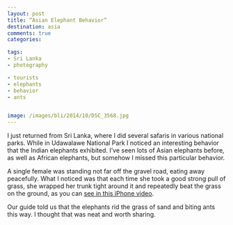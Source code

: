```yaml
---
layout: post
title: “Asian Elephant Behavior”
destination: asia
comments: true
categories:

tags:
- Sri Lanka
- photography

- tourists
- elephants
- behavior
- ants


image: /images/bli/2014/10/DSC_3568.jpg
---
```


I just returned from Sri Lanka, where I did several safaris in various national parks. While in Udawalawe National Park I noticed an interesting behavior that the Indian elephants exhibited. I’ve seen lots of Asian elephants before, as well as African elephants, but somehow I missed this particular behavior. 

<!--more-->

A single female was standing not far off the gravel road, eating away peacefully. What I noticed was that each time she took a good strong pull of grass, she wrapped her trunk tight around it and repeatedly beat the grass on the ground, as you can [see in this iPhone video](http://youtu.be/LqPRXR_RdvE?list=UUq6TJZjUFp877PkgeJkETew).

Our guide told us that the elephants rid the grass of sand and biting ants this way. I thought that was neat and worth sharing. 

